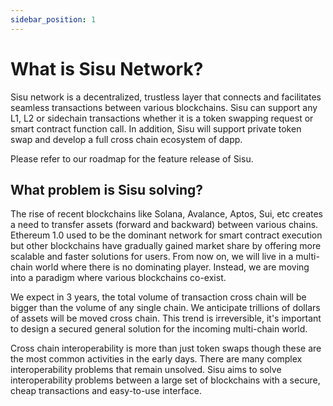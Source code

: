 ```yaml
---
sidebar_position: 1
---
```

# What is Sisu Network?

Sisu network is a decentralized, trustless layer that connects and facilitates seamless transactions between various blockchains. Sisu can support any L1, L2 or sidechain transactions whether it is a token swapping request or smart contract function call. In addition, Sisu will support private token swap and develop a full cross chain ecosystem of dapp.

Please refer to our roadmap for the feature release of Sisu.

## What problem is Sisu solving?

The rise of recent blockchains like Solana, Avalance, Aptos, Sui, etc creates a need to transfer assets (forward and backward) between various chains. Ethereum 1.0 used to be the dominant network for smart contract execution but other blockchains have gradually gained market share by offering more scalable and faster solutions for users. From now on, we will live in a multi-chain world where there is no dominating player. Instead, we are moving into a paradigm where various blockchains co-exist.

We expect in 3 years, the total volume of transaction cross chain will be bigger than the volume of any single chain. We anticipate trillions of dollars of assets will be moved cross chain. This trend is irreversible, it's important to design a secured general solution for the incoming multi-chain world.

Cross chain interoperability is more than just token swaps though these are the most common activities in the early days. There are many complex interoperability problems that remain unsolved. Sisu aims to solve interoperability problems between a large set of blockchains with a secure, cheap transactions and easy-to-use interface.
